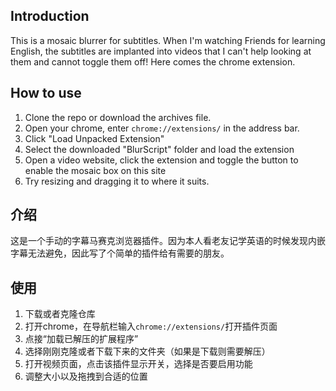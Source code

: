 ## Introduction
This is a mosaic blurrer for subtitles. When I'm watching Friends for learning English, the subtitles are implanted into videos that I can't help looking at them and cannot toggle them off! Here comes the chrome extension.


## How to use
1. Clone the repo or download the archives file.
2. Open your chrome, enter `chrome://extensions/` in the address bar.
3. Click "Load Unpacked Extension"
4. Select the downloaded "BlurScript" folder and load the extension
5. Open a video website, click the extension and toggle the button to enable the mosaic box on this site
6. Try resizing and dragging it to where it suits.

## 介绍
这是一个手动的字幕马赛克浏览器插件。因为本人看老友记学英语的时候发现内嵌字幕无法避免，因此写了个简单的插件给有需要的朋友。

## 使用
1. 下载或者克隆仓库
2. 打开chrome，在导航栏输入`chrome://extensions/`打开插件页面
3. 点接“加载已解压的扩展程序”
4. 选择刚刚克隆或者下载下来的文件夹（如果是下载则需要解压）
5. 打开视频页面，点击该插件显示开关，选择是否要启用功能
6. 调整大小以及拖拽到合适的位置
